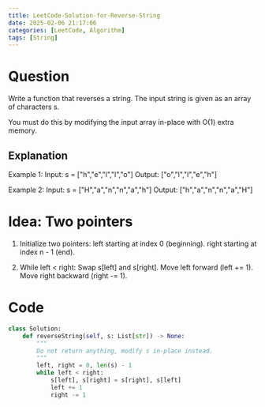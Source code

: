 ```yaml
---
title: LeetCode-Solution-for-Reverse-String
date: 2025-02-06 21:17:06
categories: [LeetCode, Algorithm]
tags: [String]
---
```


# Question

Write a function that reverses a string. The input string is given as an array of characters s.

You must do this by modifying the input array in-place with O(1) extra memory.

## Explanation

Example 1:
Input: s = ["h","e","l","l","o"]
Output: ["o","l","l","e","h"]

Example 2:
Input: s = ["H","a","n","n","a","h"]
Output: ["h","a","n","n","a","H"]

# Idea: Two pointers

1. Initialize two pointers:
   left starting at index 0 (beginning).
   right starting at index n - 1 (end).

2. While left < right:
   Swap s[left] and s[right].
   Move left forward (left += 1).
   Move right backward (right -= 1).

# Code

```python
class Solution:
    def reverseString(self, s: List[str]) -> None:
        """
        Do not return anything, modify s in-place instead.
        """
        left, right = 0, len(s) - 1
        while left < right:
            s[left], s[right] = s[right], s[left]
            left += 1
            right -= 1

```

